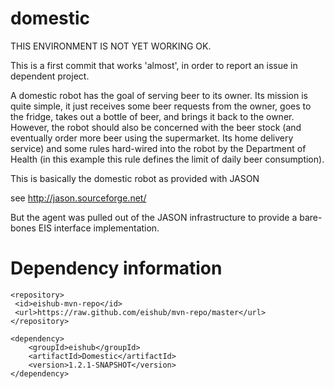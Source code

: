 domestic
========

THIS ENVIRONMENT IS NOT YET WORKING OK.

This is a first commit that works 'almost',  in order to report an issue in dependent project.

A domestic robot has the goal of serving beer to its owner. Its
mission is quite simple, it just receives some beer requests from the
owner, goes to the fridge, takes out a bottle of beer, and brings it
back to the owner.  However, the robot should also be concerned with
the beer stock (and eventually order more beer using the supermarket. Its
home delivery service) and some rules hard-wired into the robot by
the Department of Health (in this example this rule defines the limit
of daily beer consumption).

This is basically the domestic robot as provided with JASON

see http://jason.sourceforge.net/

But the agent was pulled out of the JASON infrastructure to provide a bare-bones EIS interface implementation.

Dependency information 
=====================

```
<repository>
 <id>eishub-mvn-repo</id>
 <url>https://raw.github.com/eishub/mvn-repo/master</url>
</repository>
```
	
```	
<dependency>
	<groupId>eishub</groupId>
	<artifactId>Domestic</artifactId>
	<version>1.2.1-SNAPSHOT</version>
</dependency>
```
